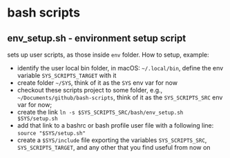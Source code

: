 # bash scripts

## env_setup.sh - environment setup script

sets up user scripts, as those inside `env` folder. 
How to setup, example:
* identify the user local bin folder, in macOS: `~/.local/bin`, define the env variable `SYS_SCRIPTS_TARGET` with it
* create folder `~/SYS`, think of it as the `SYS` env var for now
* checkout these scripts project to some folder, e.g., `~/Documents/github/bash-scripts`, think of it as the `SYS_SCRIPTS_SRC` env var for now;
* create the link `ln -s $SYS_SCRIPTS_SRC/bash/env_setup.sh $SYS/setup.sh`
* add that link to a bashrc or bash profile user file with a following line: ```source "$SYS/setup.sh"```
* create a `$SYS/include` file exporting the variables `SYS_SCRIPTS_SRC`, `SYS_SCRIPTS_TARGET`, and any other that you find useful from now on




